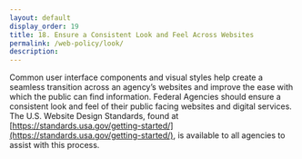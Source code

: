 ```yaml
---
layout: default
display_order: 19 
title: 18. Ensure a Consistent Look and Feel Across Websites
permalink: /web-policy/look/
description:
---
```



Common user interface components and visual styles help create a seamless transition across an agency’s websites and improve the ease with which the public can find information.
Federal Agencies should ensure a consistent look and feel of their public facing websites and digital services. 
The U.S. Website Design Standards, found at [https://standards.usa.gov/getting-started/](https://standards.usa.gov/getting-started/), is available to all agencies to assist with this process. 





